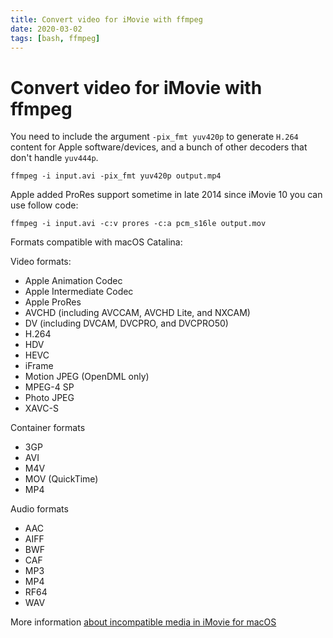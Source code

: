 ```yaml
---
title: Convert video for iMovie with ffmpeg
date: 2020-03-02
tags: [bash, ffmpeg]
---
```


# Convert video for iMovie with ffmpeg

You need to include the argument `-pix_fmt yuv420p` to generate `H.264` content for Apple 
software/devices, and a bunch of other decoders that don't handle `yuv444p`.

```shell
ffmpeg -i input.avi -pix_fmt yuv420p output.mp4
```

Apple added ProRes support sometime in late 2014 since iMovie 10 you can use follow code:

```shell
ffmpeg -i input.avi -c:v prores -c:a pcm_s16le output.mov
```

Formats compatible with macOS Catalina:

Video formats:

* Apple Animation Codec
* Apple Intermediate Codec
* Apple ProRes
* AVCHD (including AVCCAM, AVCHD Lite, and NXCAM)
* DV (including DVCAM, DVCPRO, and DVCPRO50)
* H.264
* HDV
* HEVC
* iFrame
* Motion JPEG (OpenDML only)
* MPEG-4 SP
* Photo JPEG
* XAVC-S

Container formats

* 3GP
* AVI
* M4V
* MOV (QuickTime)
* MP4

Audio formats

* AAC
* AIFF
* BWF
* CAF
* MP3
* MP4
* RF64
* WAV

More information [about incompatible media in iMovie for macOS](https://support.apple.com/en-us/HT209029)